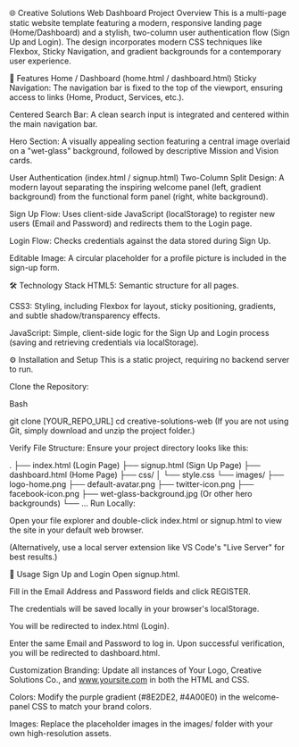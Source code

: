 🌐 Creative Solutions Web Dashboard
Project Overview
This is a multi-page static website template featuring a modern, responsive landing page (Home/Dashboard) and a stylish, two-column user authentication flow (Sign Up and Login). The design incorporates modern CSS techniques like Flexbox, Sticky Navigation, and gradient backgrounds for a contemporary user experience.

🚀 Features
Home / Dashboard (home.html / dashboard.html)
Sticky Navigation: The navigation bar is fixed to the top of the viewport, ensuring access to links (Home, Product, Services, etc.).

Centered Search Bar: A clean search input is integrated and centered within the main navigation bar.

Hero Section: A visually appealing section featuring a central image overlaid on a "wet-glass" background, followed by descriptive Mission and Vision cards.

User Authentication (index.html / signup.html)
Two-Column Split Design: A modern layout separating the inspiring welcome panel (left, gradient background) from the functional form panel (right, white background).

Sign Up Flow: Uses client-side JavaScript (localStorage) to register new users (Email and Password) and redirects them to the Login page.

Login Flow: Checks credentials against the data stored during Sign Up.

Editable Image: A circular placeholder for a profile picture is included in the sign-up form.

🛠️ Technology Stack
HTML5: Semantic structure for all pages.

CSS3: Styling, including Flexbox for layout, sticky positioning, gradients, and subtle shadow/transparency effects.

JavaScript: Simple, client-side logic for the Sign Up and Login process (saving and retrieving credentials via localStorage).

⚙️ Installation and Setup
This is a static project, requiring no backend server to run.

Clone the Repository:

Bash

git clone [YOUR_REPO_URL]
cd creative-solutions-web
(If you are not using Git, simply download and unzip the project folder.)

Verify File Structure: Ensure your project directory looks like this:

.
├── index.html       (Login Page)
├── signup.html      (Sign Up Page)
├── dashboard.html   (Home Page)
├── css/
│   └── style.css
└── images/
    ├── logo-home.png
    ├── default-avatar.png
    ├── twitter-icon.png
    ├── facebook-icon.png
    ├── wet-glass-background.jpg  (Or other hero backgrounds)
    └── ...
Run Locally:

Open your file explorer and double-click index.html or signup.html to view the site in your default web browser.

(Alternatively, use a local server extension like VS Code's "Live Server" for best results.)

📝 Usage
Sign Up and Login
Open signup.html.

Fill in the Email Address and Password fields and click REGISTER.

The credentials will be saved locally in your browser's localStorage.

You will be redirected to index.html (Login).

Enter the same Email and Password to log in. Upon successful verification, you will be redirected to dashboard.html.

Customization
Branding: Update all instances of Your Logo, Creative Solutions Co., and www.yoursite.com in both the HTML and CSS.

Colors: Modify the purple gradient (#8E2DE2, #4A00E0) in the welcome-panel CSS to match your brand colors.

Images: Replace the placeholder images in the images/ folder with your own high-resolution assets.

